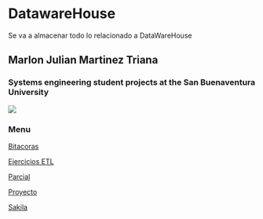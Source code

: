 # DatawareHouse
Se va a almacenar todo lo relacionado a DataWareHouse







## Marlon Julian Martinez Triana

### Systems engineering student projects at the San Buenaventura University

![](https://www.esan.edu.pe/apuntes-empresariales/2015/06/18/Data_Warehouse_Mart_figura_principal.jpg)

### Menu

[Bitacoras](https://github.com/julianmartinez1/DatawareHouse/tree/master/Bitacoras)

[Ejercicios ETL](https://github.com/julianmartinez1/DatawareHouse/tree/master/Ejercicios%20ETL)

[Parcial](https://github.com/julianmartinez1/DatawareHouse/tree/master/Parcial)

[Proyecto](https://github.com/julianmartinez1/DatawareHouse/tree/master/Proyecto)

[Sakila](https://github.com/julianmartinez1/DatawareHouse/tree/master/Sakila)
